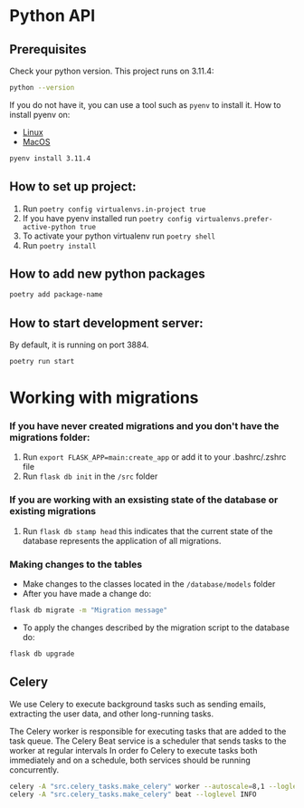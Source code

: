 # Python API

## Prerequisites

Check your python version. This project runs on 3.11.4:

```bash
python --version
```

If you do not have it, you can use a tool such as `pyenv` to install it.
How to install pyenv on:

* [Linux](https://brain2life.hashnode.dev/how-to-install-pyenv-python-version-manager-on-ubuntu-2004)
* [MacOS](https://gist.github.com/josemarimanio/9e0c177c90dee97808bad163587e80f8)

```bash 
pyenv install 3.11.4
```

## How to set up project:

1. Run `poetry config virtualenvs.in-project true`
2. If you have pyenv installed run `poetry config virtualenvs.prefer-active-python true`
3. To activate your python virtualenv run `poetry shell`
4. Run `poetry install`

## How to add new python packages

```bash
poetry add package-name
```

## How to start development server:

By default, it is running on port 3884.

```bash
poetry run start
```

# Working with migrations

### If you have never created migrations and you don't have the migrations folder:

1. Run `export FLASK_APP=main:create_app` or add it to your .bashrc/.zshrc file
2. Run `flask db init` in the `/src` folder

### If you are working with an exsisting state of the database or existing migrations

1. Run `flask db stamp head` this indicates that the current state of the database represents the application of all
   migrations.

### Making changes to the tables

* Make changes to the classes located in the `/database/models` folder
* After you have made a change do:

```bash
flask db migrate -m "Migration message"
```

* To apply the changes described by the migration script to the database do:

```bash
flask db upgrade
```

## Celery

We use Celery to execute background tasks such as sending emails, extracting the user data, and other long-running
tasks.

The Celery worker is responsible for executing tasks that are added to the task queue.
The Celery Beat service is a scheduler that sends tasks to the worker at regular intervals
In order fo Celery to execute tasks both immediately and on a schedule, both services should be running concurrently.

```bash
celery -A "src.celery_tasks.make_celery" worker --autoscale=8,1 --loglevel INFO
celery -A "src.celery_tasks.make_celery" beat --loglevel INFO
```

